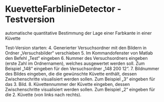 # KuevetteFarblinieDetector - Testversion
automatische quantitative Bestimmung der Lage einer Farbkante in einer Küvette

Test-Version starten:
4.	Generierter Versuchsordner mit den Bildern in Ordner „Versuchsbilder“ verschieben
5.	Im Kommandofenster von Matlab den Befehl „Test“ eingeben
6.	Nummer des Versuchsordners eingeben (erste Zahl im Ordnernamen), welches ausgewertet werden soll. Zum Beispiel „148“ eingeben für den Versuchsordner „148 200 12“.
7.	Bildnummer des Bildes eingeben, die die gewünschte Küvette enthält, dessen Zwischenschritte visualisiert werden sollen. Zum Beispiel „3“ eingeben für das 3. Bild.
8.	Küvettennummer der Küvette eingeben, dessen Zwischenschritte visualisiert werden sollen. Zum Beispiel „2“ eingeben für die 2. Küvette (von links nach rechts).


